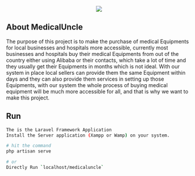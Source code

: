 <p align="center"><img src="https://pbs.twimg.com/profile_images/1126418914894860288/qglEEhOT_400x400.png"></p>

## About MedicalUncle

<p>The purpose of this project is to make the purchase of medical Equipments for local businesses and hospitals more accessible, currently most businesses and hospitals buy their medical Equipments from out of the country either using Alibaba or their contacts, which take a lot of time and they usually get their Equipments in months which is not ideal. With our system in place local sellers can provide them the same Equipment within days and they can also provide them services in setting up those Equipments, with our system the whole process of buying medical equipment will be much more accessible for all, and that is why we want to make this project.</p>

## Run 
```bash
The is the Laravel Framework Application
Install the Server application (Xampp or Wamp) on your system.

# hit the command
php artisan serve

# or
Directly Run `localhost/medicaluncle`
